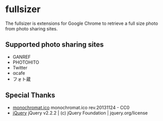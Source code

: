 # fullsizer
The fullsizer is extensions for Google Chrome to retrieve a full size photo from photo sharing sites.

## Supported photo sharing sites
 * GANREF
 * PHOTOHITO
 * Twitter
 * αcafe
 * フォト蔵

## Special Thanks
 * [monochromat.ico](http://pixiv.me/oliteno) monochromat.ico rev.20131124 - CC0
 * [jQuery](http://jquery.com/) jQuery v2.2.2 | (c) jQuery Foundation | jquery.org/license
